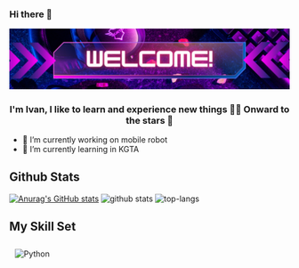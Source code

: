 ### Hi there 👋
<img src="https://github.com/Cimer17/Cimer17/blob/main/baner.png" alt="banner that says Sarah hart Landolt - software developer, artist, designer">

### <div align="center">I'm Ivan, I like to learn and experience new things 👨‍💻 Onward to the stars 🚀</div>  

- 🔭 I’m currently working on mobile robot
- 🌱 I’m currently learning in KGTA


## Github Stats

[![Anurag's GitHub stats](https://github-readme-stats.vercel.app/api?username=Cimer17)](https://github.com/anuraghazra/github-readme-stats)
![github stats](https://github-readme-stats.vercel.app/api?username=Cimer17&show_icons=true&theme=radical)
![top-langs](https://github-readme-stats.vercel.app/api/top-langs?username=Cimer17&show_icons=true&theme=radical)  



## My Skill Set
<img style="margin: 10px" src="https://profilinator.rishav.dev/skills-assets/python-original.svg" alt="Python" height="50" />  
